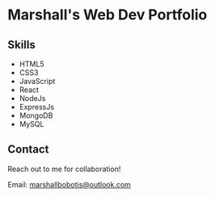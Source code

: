 # Marshall's Web Dev Portfolio

## Skills

- HTML5
- CSS3 
- JavaScript
- React
- NodeJs
- ExpressJs
- MongoDB
- MySQL

## Contact

Reach out to me for collaboration!

Email: marshallbobotis@outlook.com


